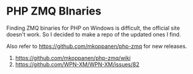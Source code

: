 PHP ZMQ BInaries
=================

Finding ZMQ binaries for PHP on Windows is difficult, the official site doesn't work. So I decided to make a repo of the updated ones I find.

Also refer to https://github.com/mkoppanen/php-zmq for new releases.

1. https://github.com/mkoppanen/php-zmq/wiki
2. https://github.com/WPN-XM/WPN-XM/issues/82
